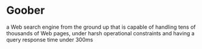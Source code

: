 # Goober
a Web search engine from the ground up that is capable of handling tens of thousands of Web pages, under harsh operational constraints and having a query response time under 300ms 
